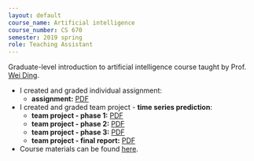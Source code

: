 ```yaml
---
layout: default
course_name: Artificial intelligence
course_number: CS 670
semester: 2019 spring 
role: Teaching Assistant
---
```

Graduate-level introduction to artificial intelligence course taught by Prof. [Wei Ding](https://www.cs.umb.edu/~ding). 
- I created and graded individual assignment:
    - **assignment:**  <a href="{{ 'teaching/2019-spring/Individual_Assignment_2_Naive_Bayes.pdf' | prepend: '/assets/pdf/' | relative_url }}" class="z-depth-0 badge global-theme-block button-block text-uppercase" role="button" target="_blank">PDF</a>
- I created and graded team project - **time series prediction**:
    - **team project - phase 1:**  <a href="{{ 'teaching/2019-spring/Team_Project_Phase_1_ARIMA.pdf' | prepend: '/assets/pdf/' | relative_url }}" class="z-depth-0 badge global-theme-block button-block text-uppercase" role="button" target="_blank">PDF</a>
    - **team project - phase 2:**  <a href="{{ 'teaching/2019-spring/Team_Project_Phase_2_RNN.pdf' | prepend: '/assets/pdf/' | relative_url }}" class="z-depth-0 badge global-theme-block button-block text-uppercase" role="button" target="_blank">PDF</a>
    - **team project - phase 3:**  <a href="{{ 'teaching/2019-spring/Team_Project_Phase_3_CNN.pdf' | prepend: '/assets/pdf/' | relative_url }}" class="z-depth-0 badge global-theme-block button-block text-uppercase" role="button" target="_blank">PDF</a>
    - **team project - final report:**  <a href="{{ 'teaching/2019-spring/Term_Project_Final_Report_and_Final_Presentation.pdf' | prepend: '/assets/pdf/' | relative_url }}" class="z-depth-0 badge global-theme-block button-block text-uppercase" role="button" target="_blank">PDF</a>
- Course materials can be found [here](https://www.cs.umb.edu/~ding/classes/470_670/). 
